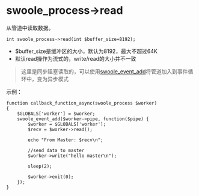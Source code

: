 # **swoole\_process-&gt;read**

从管道中读取数据。

```
int swoole_process->read(int $buffer_size=8192);

```

* $buffer\_size是缓冲区的大小，默认为8192，最大不超过64K
* 默认read操作为流式的，write\/read的大小并不一致

> 这里是同步阻塞读取的，可以使用[swoole\_event\_add](http://wiki.swoole.com/wiki/page/119.html)将管道加入到事件循环中，变为异步模式

示例：

```
function callback_function_async(swoole_process $worker)
{
    $GLOBALS['worker'] = $worker;
    swoole_event_add($worker->pipe, function($pipe) {
        $worker = $GLOBALS['worker'];
        $recv = $worker->read();

        echo "From Master: $recv\n";

        //send data to master
        $worker->write("hello master\n");

        sleep(2);

        $worker->exit(0);
    });
}

```



